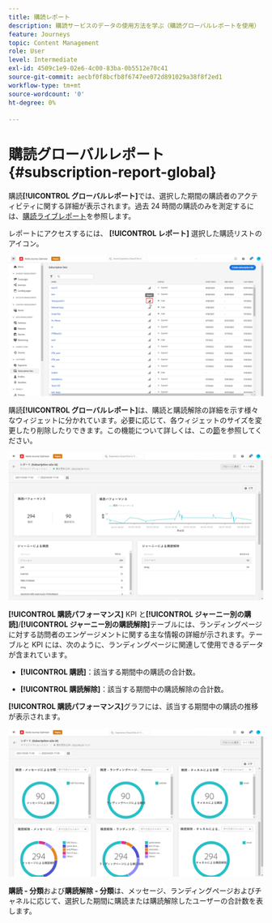 ```yaml
---
title: 購読レポート
description: 購読サービスのデータの使用方法を学ぶ（購読グローバルレポートを使用）
feature: Journeys
topic: Content Management
role: User
level: Intermediate
exl-id: 4509c1e9-02e6-4c00-83ba-0b5512e70c41
source-git-commit: aecbf0f8bcfb8f6747ee072d891029a38f8f2ed1
workflow-type: tm+mt
source-wordcount: '0'
ht-degree: 0%

---
```


# 購読グローバルレポート {#subscription-report-global}

購読&#x200B;**[!UICONTROL グローバルレポート]**&#x200B;では、選択した期間の購読者のアクティビティに関する詳細が表示されます。過去 24 時間の購読のみを測定するには、[購読ライブレポート](subscription-report-live.md)を参照します。

レポートにアクセスするには、 **[!UICONTROL レポート]** 選択した購読リストのアイコン。

![](assets/subscription_report_7.png)

購読&#x200B;**[!UICONTROL グローバルレポート]**&#x200B;は、購読と購読解除の詳細を示す様々なウィジェットに分かれています。必要に応じて、各ウィジェットのサイズを変更したり削除したりできます。この機能について詳しくは、この[節](global-report.md)を参照してください。

![](assets/subscription_report_1.png)

**[!UICONTROL 購読パフォーマンス]** KPI と&#x200B;**[!UICONTROL ジャーニー別の購読]**/**[!UICONTROL ジャーニー別の購読解除]**&#x200B;テーブルには、ランディングページに対する訪問者のエンゲージメントに関する主な情報の詳細が示されます。テーブルと KPI には、次のように、ランディングページに関連して使用できるデータが含まれています。

* **[!UICONTROL 購読]**：該当する期間中の購読の合計数。

* **[!UICONTROL 購読解除]**：該当する期間中の購読解除の合計数。

**[!UICONTROL 購読パフォーマンス]**&#x200B;グラフには、該当する期間中の購読の推移が表示されます。

![](assets/subscription_report_2.png)

**購読 - 分類**&#x200B;および&#x200B;**購読解除 - 分類**&#x200B;は、メッセージ、ランディングページおよびチャネルに応じて、選択した期間に購読または購読解除したユーザーの合計数を表します。
